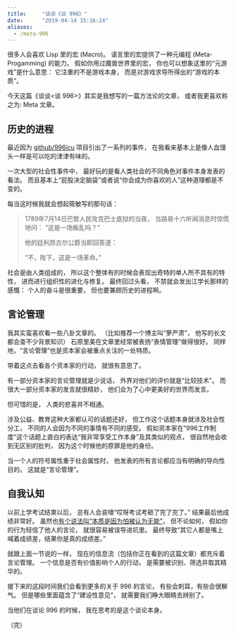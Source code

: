 ```yaml
---
title:     "谈谈《谈 996》"
date:      "2019-04-14 15:16:24"
aliases:
  - /meta-996
---
```


很多人会喜欢 Lisp 里的宏 (Macro)。
语言里的宏提供了一种元编程 (Meta-Progamming) 的能力。
假如你用过魔兽世界里的宏，
你也可以想象这里的“元游戏”是什么意思：
它注重的不是游戏本身，
而是对游戏求导所得出的“游戏的本质”。

<!--more-->

今天这篇《谈谈<谈 996>》其实是我想写的一篇方法论的文章，
或者我更喜欢称之为: Meta 文章。


## 历史的进程

最近因为 [github/996icu][996icu] 项目引出了一系列的事件，
在我看来基本上是像人血馒头一样是可以吃的津津有味的。

一次大型的社会性事件中，
最好玩的是看人类社会的不同角色对事件本身发表的看法。
而且基本上“屁股决定脑袋”或者说“你会成为你喜欢的人”这种道理都是不变的。

每当这时候我就会想起筱敏写的那句话：

> 1789年7月14日巴黎人民攻克巴士底狱的当夜，
> 当路易十六听闻消息时惊慌地问：
> “这是一场叛乱吗？”
>
> 他的廷利昂古尔公爵当即回答道：
>
> “不，陛下，这是一场革命。”

社会是由人类组成的，
所以这个整体有的时候会表现出奇特的单人所不具有的特性，
进而进行组织性的进化与修复。
最终回过头看，
不禁就会发出江学长那样的感慨：
个人的奋斗是很重要，
但也要兼顾历史的进程啊。


## 言论管理

我其实蛮喜欢看一些八卦文章的。
（比如推荐一个博主叫“萝严肃”，
他写的长文都会查不少背景知识）
石原里美在文章里经常被表扬“表情管理”做得很好。
同样地，“言论管理”也是资本家会被重点关注的一处特质。

带着这点去看各个资本家的行动，
就很有意思了。

有一部分资本家的言论管理就是少说话，
外界对他们的评价就是“比较技术”。
而很大一部分资本家的发言就很精妙，
他们会为了心中更美好的世界而发言。

但可惜的是，
人类的悲喜并不相通。

涉及公益、教育这种大家都认可的话题还好，
但工作这个话题本身就涉及社会性分工，
不同的人会因为不同的事情有不同的感受。
假如资本家在“996工作制度”这个话题上直白的表达“我非常享受工作本身”及其类似的观点，
很自然地会收到无区别的批判，
因为这个时候他的原罪是他的身份。

当一个人的符号属性重于社会属性时，
他发表的所有言论都应当有明确的导向性目的。
这就是“言论管理”。


## 自我认知

以前上学考试结束以后，
总有人会哀嚎“哎呀考试考砸了完了完了。”
结果最后他成绩非常好。
虽然也[有个说法叫“本质是因为怕被认为无能”][zhihu-lazy]，
但不论如何，
假如你的行为轻信了他人的言论，
就很容易被误导进坑里。
最终导致“其它人都是嘴上喊着成绩差，结果你是真的成绩差。”

就跟上面一节说的一样，
现在的信息流（包括你正在看到的这篇文章）都充斥着言论管理。
一个信息是否有价值影响个人的行动，
是需要被识别、筛选并取其精华的。

接下来的这段时间我们会看到更多的关于 996 的言论，
有些会刺耳，有些会很解气。
但是哪些里面蕴含了“建设性意见”，
就需要我们睁大眼睛去辨别了。


当他们在谈论 996 的时候，
我在思考的是这个谈论本身。

（完）

[996icu]: https://github.com/996icu/996.ICU
[zhihu-lazy]: https://www.zhihu.com/question/285977219/answer/574675736
